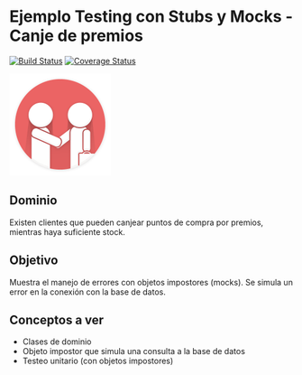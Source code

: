 
# Ejemplo Testing con Stubs y Mocks - Canje de premios

[![Build Status](https://travis-ci.com/uqbar-project/eg-canje-premios-xtend.svg?branch=master)](https://travis-ci.com/uqbar-project/eg-canje-premios-xtend) [![Coverage Status](https://coveralls.io/repos/github/uqbar-project/eg-canje-premios-xtend/badge.svg?branch=master&service=github)](https://coveralls.io/github/uqbar-project/eg-canje-premios-xtend?branch=master&service=github)

<img src="images/customer.png" height="180px" width="180px"/>

## Dominio
Existen clientes que pueden canjear puntos de compra por premios, mientras haya suficiente stock.

## Objetivo

Muestra el manejo de errores con objetos impostores (mocks). Se simula un error en la conexión con la base de datos.

## Conceptos a ver

* Clases de dominio
* Objeto impostor que simula una consulta a la base de datos
* Testeo unitario (con objetos impostores)


